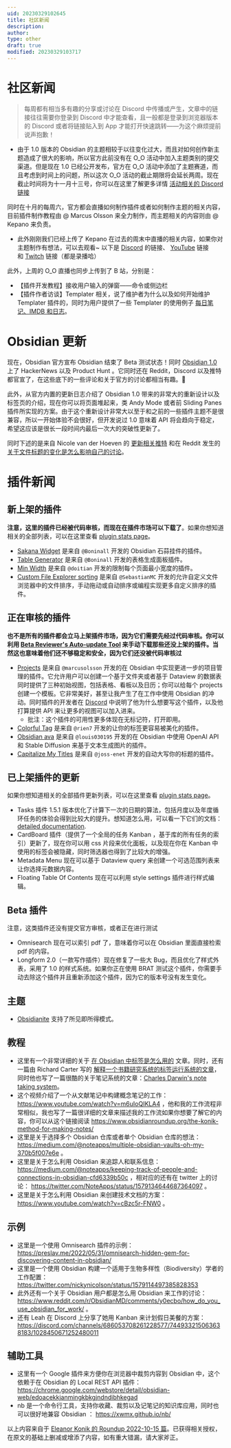 ```yaml
---
uid: 20230329102645
title: 社区新闻
description: 
author: 
type: other
draft: true
modified: 20230329103717
---
```


# 社区新闻

> 每周都有相当多有趣的分享或讨论在 Discord 中传播或产生，文章中的链接往往需要你登录到 Discord 中才能查看，且一般都是登录到浏览器版本的 Discord 或者将链接贴入到 App 才能打开快速跳转——为这个麻烦提前说声抱歉！

- 由于 1.0 版本的 Obsidian 的主题相较于以往变化过大，而且对如何创作新主题造成了很大的影响，所以官方此前没有在 O_O 活动中加入主题类别的提交渠道。但是现在 1.0 已经公开发布，官方在 O_O 活动中添加了主题赛道，而且考虑到时间上的问题，所以这次 O_O 活动的截止期限将会延长两周。现在截止时间将为十一月十三号，你可以在这里了解更多详情 [活动相关的 Discord 链接](https://discord.com/channels/686053708261228577/1022167089345216522/1030509531568025671)

同时在十月的每周六，官方都会直播如何制作插件或者如何制作主题的相关内容，目前插件制作教程由 @ Marcus Olsson 来全力制作，而主题相关的内容则由 @ Kepano 来负责。

- 此外刚刚我们已经上传了 Kepano 在过去的周末中直播的相关内容，如果你对主题制作有想法，可以去观看~ 以下是 [Discord](https://discord.gg/6kzvuPE9?event=1030119583392223302) 的链接、 [YouTube](https://www.youtube.com/watch?v=8fbw2VRQAhk) 链接和 [Twitch](https://www.twitch.tv/obsdmd) 链接（都是录播哈）

此外，上周的 O_O 直播也同步上传到了 B 站，分别是：

- 【插件开发教程】接收用户输入的弹窗——命令或侧边栏
- 【插件作者访谈】Templater 相关，说了维护者为什么以及如何开始维护 Templater 插件的，同时为用户提供了一些 Templater 的使用例子 [每日笔记、IMDB 和日志](https://shbgm.ca/blog/obsidian/O__O+Templater/O__O+2022+Talk)。

# Obsidian 更新

现在，Obsidian 官方宣布 Obsidian 结束了 Beta 测试状态！同时 [Obsidian 1.0](https://forum.obsidian.md/t/obsidian-release-v1-0-0/44873) 上了 HackerNews 以及 Product Hunt 。它同时还在 Reddit，Discord 以及推特都官宣了，在这些底下的一些评论和关于官方的讨论都相当有趣。👀

此外，从官方内置的更新日志介绍了 Obsidian 1.0 带来的非常大的重新设计以及标签页的介绍，现在你可以将页面堆起来，类 Andy Mode 或者前 Sliding Panes 插件所实现的方案。由于这个重新设计非常大以至于和之前的一些插件主题不是很兼容，所以一开始体验不会很好，但开发说过 1.0 意味着 API 将会趋向于稳定，希望这应该是很长一段时间内最后一次大的突破性更新了。

同时下述的是来自 Nicole van der Hoeven 的 [更新相关推特](https://t.co/BVKPgGLgu1) 和在 Reddit 发生的 [关于文件标题的变化是怎么影响自己的讨论](https://www.reddit.com/r/ObsidianMD/comments/y3udh4/good_morning_to_everyone_else_who_is_spending/)。

# 插件新闻

## 新上架的插件

**注意，这里的插件已经被代码审核，而现在在插件市场可以下载了**。如果你想知道相关的全部列表，可以在这里查看 [plugin stats page](https://obsidian-plugin-stats.vercel.app/new)。

- [Sakana Widget](https://github.com/Quorafind/obsidian-sakana-widget) 是来自 `@Boninall` 开发的 Obsidian 石蒜挂件的插件。
- [Table Generator](https://github.com/Quorafind/Obsidian-Table-Generator) 是来自 `@Boninall` 开发的表格生成面板插件。
- [Min Width](https://github.com/doitian/obsidian-min-width) 是来自 `@doitian` 开发的限制每个页面最小宽度的插件。
- [Custom File Explorer sorting](https://github.com/SebastianMC/obsidian-custom-sort) 是来自 `@SebastianMC` 开发的允许自定义文件浏览器中的文件排序，手动拖动或自动排序或编程实现更多自定义排序的插件。

## 正在审核的插件

**也不是所有的插件都会立马上架插件市场，因为它们需要先经过代码审核。你可以利用 [Beta Reviewer's Auto-update Tool](https://github.com/TfTHacker/obsidian42-brat) 来手动下载那些还没上架的插件。当然这也意味着他们还不够稳定和安全，因为它们还没被代码审核过**

- [Projects](https://github.com/marcusolsson/obsidian-projects) 是来自 `@marcusolsson` 开发的在 Obsidian 中实现更进一步的项目管理的插件。它允许用户可以创建一个基于文件夹或者基于 Dataview 的数据表同时提供了三种初始视图，包括表格、看板以及日历；你可以给每个 projects 创建一个模板。它非常美好，甚至让我产生了在工作中使用 Obsidian 的冲动。同时插件的开发者在 [Discord](https://discord.com/channels/686053708261228577/1022167089345216522/1029042785078235187) 中说明了他为什么想要写这个插件，以及他打算提供 API 来让更多的视图可以加入进来。
    - 批注：这个插件的可用性更多体现在无标记符，打开即用。
- [Colorful Tag](https://github.com/rien7/obsidian-colorful-tag) 是来自 `@rien7` 开发的让你的标签更容易被美化的插件。
- [Obsidian ava](https://github.com/louis030195/obsidian-ava) 是来自 `@louis030195` 开发的在 Obsidian 中使用 OpenAI API 和 Stable Diffusion 来基于文本生成图片的插件。
- [Capitalize My Titles](https://github.com/joss-enet/obsidian-capitalize-my-titles) 是来自 `@joss-enet` 开发的自动大写你的标题的插件。

## 已上架插件的更新

如果你想知道相关的全部插件更新列表，可以在这里查看 [plugin stats page](https://obsidian-plugin-stats.vercel.app/updates)。

- Tasks 插件 1.5.1 版本优化了计算下一次的日期的算法，包括月度以及年度循环任务的体验会得到比较大的提升。想知道怎么用，可以看一下它们的文档：[detailed documentation](https://obsidian-tasks-group.github.io/obsidian-tasks/getting-started/recurring-tasks/#how-the-new-date-is-calculated-repeating-monthly).
- CardBoard 插件（提供了一个全局的任务 Kanban ，基于库的所有任务的索引）更新了，现在你可以用 css 片段来优化面板，以及现在你在 Kanban 中使用的标签会被隐藏，同时筛选器也得到了比较大的增强。
- Metadata Menu 现在可以基于 Dataview query 来创建一个可选范围列表来让你选择元数据内容。
- Floating Table Of Contents 现在可以利用 style settings 插件进行样式编辑。

## Beta 插件

注意，这类插件还没有提交官方审核，或者正在进行测试

- Omnisearch 现在可以索引 pdf 了，意味着你可以在 Obsidian 里面直接检索 pdf 的内容。
- Longform 2.0（一款写作插件）现在修复了一些大 Bug，而且优化了样式外表，采用了 1.0 的样式系统。如果你正在使用 BRAT 测试这个插件，你需要手动去除这个插件并且重新添加这个插件，因为它的版本号没有发生变化。

## 主题

- [Obsidianite](https://github.com/bennyxguo/Obsidian-Obsidianite/releases/tag/v2.0.0) 支持了所见即所得模式。

## 教程

- 这里有一个非常详细的关于 [在 Obsidian 中标签是怎么用的](https://medium.com/@noteapps/my-obsidian-tags-are-mine-all-mine-802e4b24682c) 文章。同时，还有一篇由 Richard Carter 写的 [解释一个书籍研究系统的标签运行系统的文章](http://richardcarter.com/sidelines/my-notes-tagsonomy/)，同时他也写了一篇很酷的关于笔记系统的文章：[Charles Darwin's note taking system](http://richardcarter.com/sidelines/charles-darwins-note-making-system/)。
- 这个视频介绍了一个从文献笔记中构建概念笔记的工作： <https://www.youtube.com/watch?v=m6uIoQIKLA4> ，他和我的工作流程非常相似，我也写了一篇很详细的文章来描述我的工作流如果你想要了解它的内容，你可以从这个链接阅读 <https://www.obsidianroundup.org/the-konik-method-for-making-notes/>
- 这里是关于选择多个 Obsidian 仓库或者单个 Obsidian 仓库的想法： <https://medium.com/@noteapps/multiple-obsidian-vaults-oh-my-370b5f007e6e> 。
- 这里是关于怎么利用 Obsidian 来追踪人和联系信息： <https://medium.com/@noteapps/keeping-track-of-people-and-connections-in-obsidian-cfd6339b50c> ，相对应的还有在 twitter 上的讨论： <https://twitter.com/NoteApps/status/1579134644687364097> 。
- 这里是关于怎么利用 Obsidian 来创建技术文档的方案： <https://www.youtube.com/watch?v=cBzc5r-FNW0> 。

## 示例

- 这里是一个使用 Omnisearch 插件的示例： <https://preslav.me/2022/05/31/omnisearch-hidden-gem-for-discovering-content-in-obsidian/>
- 这里是一个使用 Obsidian 构建一个适用于生物多样性（Biodiversity）学者的工作配置： <https://twitter.com/nickynicolson/status/1579114497385828353>
- 此外还有一个关于 Obsidian 用户都是怎么用 Obsidian 来工作的讨论： <https://www.reddit.com/r/ObsidianMD/comments/y0ecbo/how_do_you_use_obsidian_for_work/> 。
- 还有 Leah 在 Discord 上分享了她用 Kanban 来计划假日美餐的方案： <https://discord.com/channels/686053708261228577/744933215063638183/1028450671252480011>

## 辅助工具

- 这里有一个 Google 插件来方便你在浏览器中裁剪内容到 Obsidian 中，这个依赖于在 Obsidian 的 Local REST API 插件： <https://chrome.google.com/webstore/detail/obsidian-web/edoacekkjanmingkbkgjndndibhkegad>
- nb 是一个命令行工具，支持你收藏、裁剪以及记笔记的知识库应用，同时也可以很好地兼容 Obsidian ： <https://xwmx.github.io/nb/>

以上内容来自于 [Eleanor Konik 的 Roundup 2022-10-15 篇](https://www.obsidianroundup.org/2022-10-15/)。已获得相关授权，在原文的基础上删减或增添了内容，如有重大错漏，请大家斧正。
